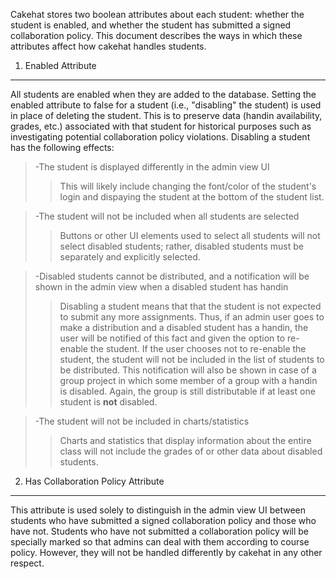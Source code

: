 Cakehat stores two boolean attributes about each student: whether the student is enabled, and whether the student has submitted a signed collaboration policy.  This document describes the ways in which these attributes affect how cakehat handles students.

1. Enabled Attribute

---

All students are enabled when they are added to the database.  Setting the enabled attribute to false for a student (i.e., "disabling" the student) is used in place of deleting the student.  This is to preserve data (handin availability, grades, etc.) associated with that student for historical purposes such as investigating potential collaboration policy violations.  Disabling a student has the following effects:
> -The student is displayed differently in the admin view UI
> > This will likely include changing the font/color of the student's login and dispaying the student at the bottom of the student list.


> -The student will not be included when all students are selected
> > Buttons or other UI elements used to select all students will not select disabled students; rather, disabled students must be separately and explicitly selected.


> -Disabled students cannot be distributed, and a notification will be shown in the admin view when a disabled student has handin
> > Disabling a student means that that the student is not expected to submit any more assignments.  Thus, if an admin user goes to make a distribution and a disabled student has a handin, the user will be notified of this fact and given the option to re-enable the student.  If the user chooses not to re-enable the student, the student will not be included in the list of students to be distributed.  This notification will also be shown in case of a group project in which some member of a group with a handin is disabled.  Again, the group is still distributable if at least one student is **not** disabled.


> -The student will not be included in charts/statistics
> > Charts and statistics that display information about the entire class will not include the grades of or other data about disabled students.


2. Has Collaboration Policy Attribute

---

This attribute is used solely to distinguish in the admin view UI between students who have submitted a signed collaboration policy and those who have not.  Students who have not submitted a collaboration policy will be specially marked so that admins can deal with them according to course policy.  However, they will not be handled differently by cakehat in any other respect.